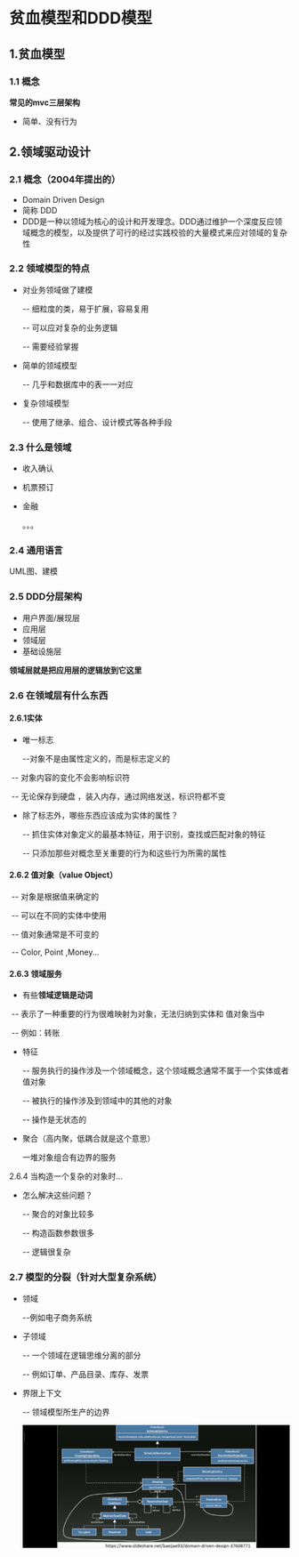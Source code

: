 # 贫血模型和DDD模型

## 1.贫血模型

### 1.1 概念

**常见的mvc三层架构**

-  简单、没有行为

## 2.领域驱动设计

### 2.1 概念（2004年提出的）

- Domain Driven Design
- 简称 DDD
- DDD是一种以领域为核心的设计和开发理念。DDD通过维护一个深度反应领域概念的模型，以及提供了可行的经过实践校验的大量模式来应对领域的复杂性

### 2.2 领域模型的特点

- 对业务领域做了建模

  -- 细粒度的类，易于扩展，容易复用

  -- 可以应对复杂的业务逻辑

  -- 需要经验掌握

- 简单的领域模型

  -- 几乎和数据库中的表一一对应

- 复杂领域模型

  -- 使用了继承、组合、设计模式等各种手段

### 2.3 什么是领域 

- 收入确认 

- 机票预订

- 金融

  。。。

### 2.4 通用语言

UML图、建模

### 2.5 DDD分层架构

- 用户界面/展现层
- 应用层
- 领域层
- 基础设施层

**领域层就是把应用层的逻辑放到它这里**

### 2.6 在领域层有什么东西

#### 2.6.1实体

- 唯一标志

  --对象不是由属性定义的，而是标志定义的

​       -- 对象内容的变化不会影响标识符

​       -- 无论保存到硬盘 ，装入内存，通过网络发送，标识符都不变

- 除了标志外，哪些东西应该成为实体的属性？

  -- 抓住实体对象定义的最基本特征，用于识别，查找或匹配对象的特征

  -- 只添加那些对概念至关重要的行为和这些行为所需的属性

#### 2.6.2 值对象（value Object）

​       -- 对象是根据值来确定的

​       -- 可以在不同的实体中使用

​       -- 值对象通常是不可变的

​       -- Color, Point ,Money...

#### 2.6.3 领域服务

-  有些**领域逻辑是动词** 

​        -- 表示了一种重要的行为很难映射为对象，无法归纳到实体和               值对象当中

​        -- 例如：转账

- 特征

  -- 服务执行的操作涉及一个领域概念，这个领域概念通常不属于一个实体或者值对象

  -- 被执行的操作涉及到领域中的其他的对象

  -- 操作是无状态的

- 聚合（高内聚，低耦合就是这个意思）

  一堆对象组合有边界的服务

2.6.4 当构造一个复杂的对象时...

- 怎么解决这些问题？

  -- 聚合的对象比较多

  -- 构造函数参数很多

  -- 逻辑很复杂

  

###     2.7 模型的分裂（针对大型复杂系统）

- 领域

  --例如电子商务系统

- 子领域

  -- 一个领域在逻辑思维分离的部分

  -- 例如订单、产品目录、库存、发票

- 界限上下文

  -- 领域模型所生产的边界

  

  ![1597722394972](贫血模型和DDD模型.assets/1597722394972.png)

  

  